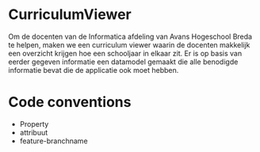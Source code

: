# CurriculumViewer
Om de docenten van de Informatica afdeling van Avans Hogeschool Breda te helpen, maken we een curriculum viewer waarin de docenten makkelijk een overzicht
krijgen hoe een schooljaar in elkaar zit. Er is op basis van eerder gegeven informatie een datamodel gemaakt die alle benodigde informatie bevat die de applicatie ook moet hebben.

# Code conventions
- Property
- attribuut
- feature-branchname
